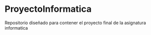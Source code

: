 # ProyectoInformatica
Repositorio diseñado para contener el proyecto final de la asignatura informatica
